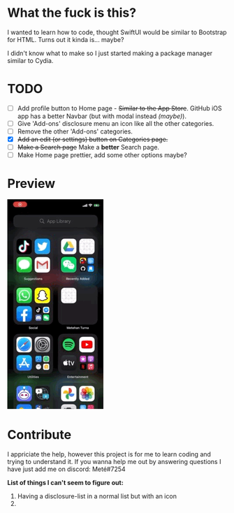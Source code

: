 
# What the fuck is this?
I wanted to learn how to code, thought SwiftUI would be similar to Bootstrap for HTML. Turns out it kinda is... maybe?

I didn't know what to make so I just started making a package manager similar to Cydia.

# TODO

 - [ ] Add profile button to Home page - ~~Similar to the App Store~~.
       GitHub iOS app has a better Navbar (but with modal instead
       *(maybe)*).
 - [ ] Give 'Add-ons' disclosure menu an icon like all the other
       categories.
 - [ ] Remove the other 'Add-ons' categories.
 - [x] ~~Add an edit (or settings) button on Categories page.~~
 - [ ] ~~Make a Search page~~ Make a **better** Search page.
 - [ ] Make Home page prettier, add some other options maybe?

# Preview

![First Version](https://github.com/byturna/swiftui-debuut/blob/main/Image.GIF)

# Contribute
I appriciate the help, however this project is for me to learn coding and trying to understand it. If you wanna help me out by answering questions I have just add me on discord: Meté#7254

**List of things I can't seem to figure out:**

1. Having a disclosure-list in a normal list but with an icon
2. 
